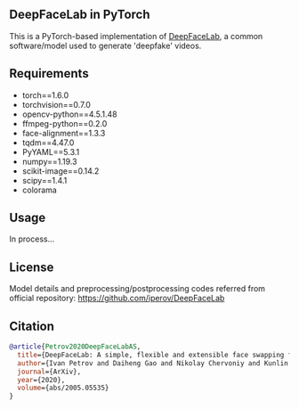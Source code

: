 ## DeepFaceLab in PyTorch

This is a PyTorch-based implementation of [DeepFaceLab](https://github.com/iperov/DeepFaceLab), a common software/model used to generate 'deepfake' videos.

## Requirements
* torch==1.6.0
* torchvision==0.7.0
* opencv-python==4.5.1.48
* ffmpeg-python==0.2.0
* face-alignment==1.3.3
* tqdm==4.47.0
* PyYAML==5.3.1
* numpy==1.19.3
* scikit-image==0.14.2
* scipy==1.4.1
* colorama

## Usage
In process...

## License

Model details and preprocessing/postprocessing codes referred from official repository:
https://github.com/iperov/DeepFaceLab

## Citation

```bibtex
@article{Petrov2020DeepFaceLabAS,
  title={DeepFaceLab: A simple, flexible and extensible face swapping framework},
  author={Ivan Petrov and Daiheng Gao and Nikolay Chervoniy and Kunlin Liu and Sugasa Marangonda and C. Um{\'e} and Mr. Dpfks and RP Luis and J. Jiang and Sheng Zhang and Pingyu Wu and Bo Zhou and Weiming Zhang},
  journal={ArXiv},
  year={2020},
  volume={abs/2005.05535}
}
```